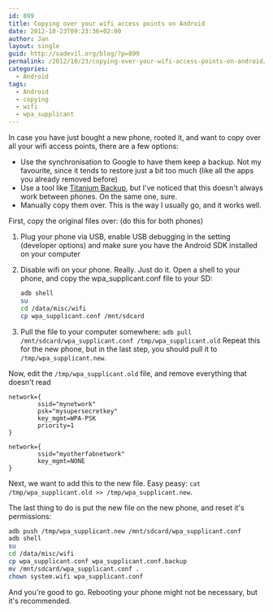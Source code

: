 ```yaml
---
id: 899
title: Copying over your wifi access points on Android
date: 2012-10-23T09:23:36+02:00
author: Jan
layout: single
guid: http://sadevil.org/blog/?p=899
permalink: /2012/10/23/copying-over-your-wifi-access-points-on-android/
categories:
  - Android
tags:
  - Android
  - copying
  - wifi
  - wpa_supplicant
---
```

In case you have just bought a new phone, rooted it, and want to copy over all your wifi access points, there are a few options:

  * Use the synchronisation to Google to have them keep a backup. Not my favourite, since it tends to restore just a bit too much (like all the apps you already removed before)
  * Use a tool like [Titanium Backup](http://www.titaniumtrack.com/titanium-backup.html), but I've noticed that this doesn't always work between phones. On the same one, sure.
  * Manually copy them over. This is the way I usually go, and it works well.

First, copy the original files over: (do this for both phones)

1. Plug your phone via USB, enable USB debugging in the setting (developer options) and make sure you have the Android SDK installed on your computer
2. Disable wifi on your phone. Really. Just do it.
    Open a shell to your phone, and copy the wpa_supplicant.conf file to your SD:  

    ```bash
    adb shell
    su
    cd /data/misc/wifi
    cp wpa_supplicant.conf /mnt/sdcard
    ```

3. Pull the file to your computer somewhere:  `adb pull /mnt/sdcard/wpa_supplicant.conf /tmp/wpa_supplicant.old`
Repeat this for the new phone, but in the last step, you should pull it to `/tmp/wpa_supplicant.new`.
  
Now, edit the `/tmp/wpa_supplicant.old` file, and remove everything that doesn't read

```
network={
        ssid="mynetwork"
        psk="mysupersecretkey"
        key_mgmt=WPA-PSK
        priority=1
}

network={
        ssid="myotherfabnetwork"
        key_mgmt=NONE
}
```

Next, we want to add this to the new file. Easy peasy: `cat /tmp/wpa_supplicant.old >> /tmp/wpa_supplicant.new`. 

The last thing to do is put the new file on the new phone, and reset it's permissions:  
```bash
adb push /tmp/wpa_supplicant.new /mnt/sdcard/wpa_supplicant.conf
adb shell
su
cd /data/misc/wifi
cp wpa_supplicant.conf wpa_supplicant.conf.backup
mv /mnt/sdcard/wpa_supplicant.conf .
chown system.wifi wpa_supplicant.conf
```

And you're good to go. Rebooting your phone might not be necessary, but it's recommended.